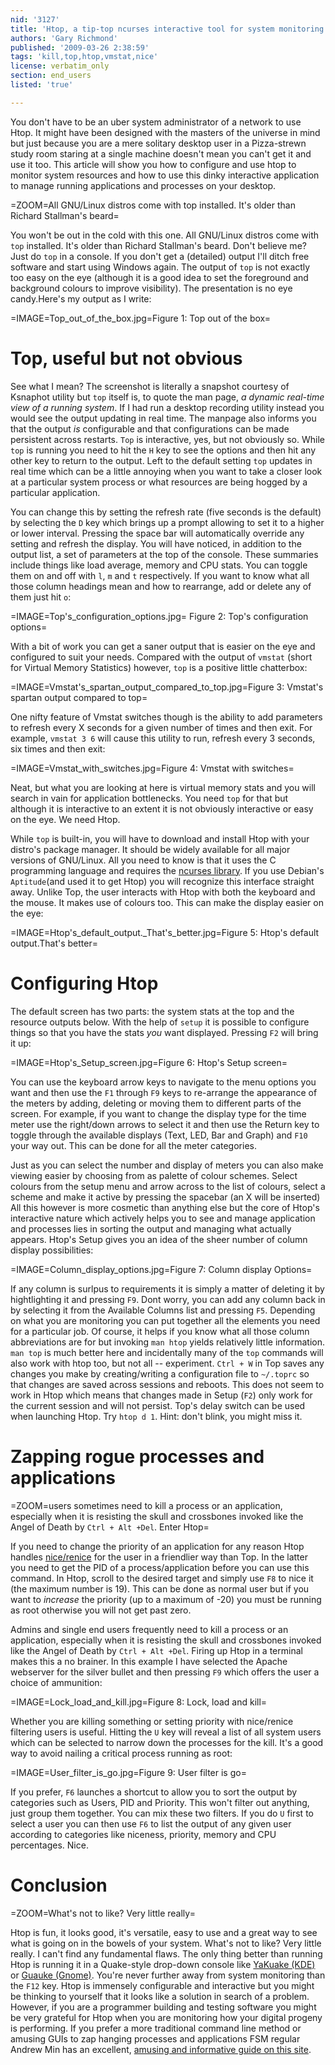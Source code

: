 ```yaml
---
nid: '3127'
title: 'Htop, a tip-top ncurses interactive tool for system monitoring your desktop'
authors: 'Gary Richmond'
published: '2009-03-26 2:38:59'
tags: 'kill,top,htop,vmstat,nice'
license: verbatim_only
section: end_users
listed: 'true'

---
```

You don't have to be an uber system administrator of a network to use Htop. It might have been designed with the masters of the universe in mind but just because you are a mere solitary desktop user in a Pizza-strewn study room staring at a single machine doesn't mean you can't get it and use it too. This article will show you how to configure and use htop to monitor system resources and how to use this dinky interactive application to manage running applications and processes on your desktop.

<!--break-->

=ZOOM=All GNU/Linux distros come with top installed. It's older than Richard Stallman's beard=

You won't be out in the cold with this one. All GNU/Linux distros come with `top` installed. It's older than Richard Stallman's beard. Don't believe me? Just do `top` in a console. If you don't get a (detailed) output I'll ditch free software and start using Windows again. The output of `top` is not exactly too easy on the eye (although it is a good idea to set the foreground and background colours to improve visibility). The presentation is no eye candy.Here's my output as I write:

=IMAGE=Top_out_of_the_box.jpg=Figure 1: Top out of the box=

# Top, useful but not obvious

See what I mean? The screenshot is literally a snapshot courtesy of Ksnaphot utility but `top` itself is, to quote the man page,  _a dynamic real-time view of a running system_. If I had run a desktop recording utility instead you would see the output updating in real time. The manpage also informs you that the output _is_ configurable and that configurations can be made persistent across restarts. `Top` is interactive, yes, but not obviously so. While `top` is running you need to hit the `H` key to see the options and then hit any other key to return to the output. Left to the default setting `top` updates in real time which can be a little annoying when you want to take a closer look at a particular system process or what resources are being hogged by a particular application. 

You can change this by setting the refresh rate (five seconds is the default) by selecting the `D` key which brings up a prompt allowing to set it to a higher or lower interval. Pressing the space bar will automatically override any setting and refresh the display. You will have noticed, in addition to the output list, a set of parameters at the top of the console. These summaries include things like load average, memory and CPU stats. You can toggle them on and off with `l`, `m` and `t` respectively. If you want to know what all those column headings mean and how to rearrange, add or delete any of them just hit `o`:

=IMAGE=Top's_configuration_options.jpg= Figure 2: Top's configuration options=

With a bit of work you can get a saner output that is easier on the eye and configured to suit your needs. Compared with the output of `vmstat` (short for Virtual Memory Statistics) however, `top` is a positive little chatterbox:

=IMAGE=Vmstat's_spartan_output_compared_to_top.jpg=Figure 3: Vmstat's spartan output compared to top=

One nifty feature of Vmstat switches though is the ability to add parameters to refresh every X seconds for a given number of times and then exit. For example, `vmstat 3 6` will cause this utility to run, refresh every 3 seconds, six times and then exit:

=IMAGE=Vmstat_with_switches.jpg=Figure 4: Vmstat with switches=

Neat, but what you are looking at here is virtual memory stats and you will search in vain for application bottlenecks. You need `top` for that but although it is interactive to an extent it is not obviously interactive or easy on the eye. We need Htop.


While `top` is built-in, you will have to download and install Htop with your distro's package manager. It should be widely available for all major versions of GNU/Linux. All you need to know is that it uses the C programming language and requires the [ncurses library](http://en.wikipedia.org/wiki/Ncurses). If you use Debian's `Aptitude`(and used it to get Htop) you will recognize this interface straight away. Unlike Top, the user interacts with Htop with both the keyboard and the mouse. It makes use of colours too. This can make the display easier on the eye:

=IMAGE=Htop's_default_output._That's_better.jpg=Figure 5: Htop's default output.That's better=

# Configuring Htop

The default screen has two parts: the system stats at the top and the resource outputs below. With the help of `setup` it is possible to configure things so that you have the stats _you_ want displayed. Pressing `F2` will bring it up:

=IMAGE=Htop's_Setup_screen.jpg=Figure 6: Htop's Setup screen=

You can use the keyboard arrow keys to navigate to the menu options you want and then use the `F1` through `F9` keys to re-arrange the appearance of the meters by adding, deleting or moving them to different parts of the screen. For example, if you want to change the display type for the time meter use the right/down arrows to select it and then use the Return key to toggle through the available displays (Text, LED, Bar and Graph) and `F10` your way out. This can be done for all the meter categories. 

Just as you can select the number and display of meters you can also make viewing easier by choosing from as palette of colour schemes. Select colours from the setup menu and arrow across to the list of colours, select a scheme and make it active by pressing the spacebar (an X will be inserted) All this however is more cosmetic than anything else but the core of Htop's interactive nature which actively helps you to see and manage application and processes lies in sorting the output and managing what actually appears. Htop's Setup gives you an idea of the sheer number of column display possibilities:

=IMAGE=Column_display_options.jpg=Figure 7: Column display Options=

If any column is surlpus to requirements it is simply a matter of deleting it by hightlighting it and pressing `F9`. Dont worry, you can add any column back in by selecting it from the Available Columns list and pressing `F5`. Depending on what you are monitoring you can put together all the elements you need for a particular job. Of course, it helps if you know what all those column abbreviations are for but invoking `man htop` yields relatively little information. `man top` is much better here and incidentally many of the `top` commands will also work with htop too, but not all -- experiment. `Ctrl + W` in Top saves any changes you make by creating/writing a configuration file to `~/.toprc` so that changes are saved across sessions and reboots. This does not seem to work in Htop which means that changes made in Setup (`F2`) only work for the current session and will not persist. Top's delay switch can be used when launching Htop. Try `htop d 1`. Hint: don't blink, you might miss it.

# Zapping rogue processes and applications

=ZOOM=users sometimes need to kill a process or an application, especially when it is resisting the skull and crossbones invoked like the Angel of Death by `Ctrl + Alt +Del`. Enter Htop=

If you need to change the priority of an application for any reason Htop handles [nice/renice](http://en.wikipedia.org/wiki/Nice_(Unix)) for the user in a friendlier way than Top. In the latter you need to get the PID of a process/application before you can use this command. In Htop, scroll to the desired target and simply use `F8` to nice it (the maximum number is 19). This can be done as normal user but if you want to _increase_ the priority (up to a maximum of -20) you must be running as root otherwise you will not get past zero.

Admins and single end users frequently need to kill a process or an application, especially when it is resisting the skull and crossbones invoked like the Angel of Death by `Ctrl + Alt +Del`. Firing up Htop in a terminal makes this a no brainer. In this example I have selected the Apache webserver for the silver bullet and then pressing `F9` which offers the user a choice of ammunition:

=IMAGE=Lock_load_and_kill.jpg=Figure 8: Lock, load and kill=

Whether you are killing something or setting priority with nice/renice filtering users is useful. Hitting the `U` key will reveal a list of all system users which can be selected to narrow down the processes for the kill. It's a good way to avoid nailing a critical process running as root:

=IMAGE=User_filter_is_go.jpg=Figure 9: User filter is go=

If you prefer, `F6` launches a shortcut to allow you to sort the output by categories such as Users, PID and Priority. This won't filter out anything, just group them together. You can mix these two filters. If you do `U` first to select a user you can then use `F6` to list the output of any given user according to categories like niceness, priority, memory and CPU percentages. Nice.


# Conclusion


=ZOOM=What's not to like? Very little really=


Htop is fun, it looks good, it's versatile, easy to use and a great way to see what is going on in the bowels of your system. What's not to like? Very little really. I can't find any fundamental flaws. The only thing better than running Htop is running it in a Quake-style drop-down console like [YaKuake (KDE)](http://www.kde-apps.org/content/show.php?content=29153) or [Guauke (Gnome)](http://www.guake-terminal.org/). You're never further away from system monitoring than the `F12` key. Htop is immensely configurable and interactive but you might be thinking to yourself that it looks like a solution in search of a problem. However, if you are a programmer building and testing software you might be very grateful for Htop when you are monitoring how your digital progeny is performing. If you prefer a more traditional command line method or amusing GUIs to zap hanging processes and applications FSM regular Andrew Min has an excellent, [amusing and informative guide on this site](http://www.freesoftwaremagazine.com/columns/weekly_tips-killing_processes).
